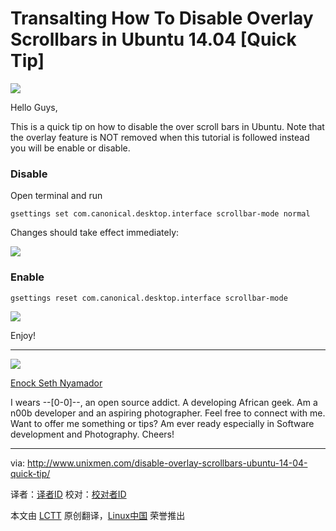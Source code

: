 Transalting
How To Disable Overlay Scrollbars in Ubuntu 14.04 [Quick Tip]
================================================================================
![](http://180016988.r.cdn77.net/wp-content/uploads/2014/04/Ubuntu-14.042-790x493.jpeg)

Hello Guys,

This is a quick tip on how to disable the over scroll bars in Ubuntu. Note that the overlay feature is NOT removed when this tutorial is followed instead you will be enable or disable.

### Disable ###

Open terminal and run

    gsettings set com.canonical.desktop.interface scrollbar-mode normal

Changes should take effect immediately:

![](http://180016988.r.cdn77.net/wp-content/uploads/2014/07/Unity_Overlay_off.png)

### Enable ###

    gsettings reset com.canonical.desktop.interface scrollbar-mode

![](http://180016988.r.cdn77.net/wp-content/uploads/2014/07/Unity_overlay_on.png)

Enjoy!

----------

![](http://0.gravatar.com/avatar/25c00329fd45ff820497f9c8c2d79dd3?s=70&d=monsterid&r=G)

[Enock Seth Nyamador][1]

I wears --[0-0]--, an open source addict. A developing African geek. Am a n00b developer and an aspiring photographer. Feel free to connect with me. Want to offer me something or tips? Am ever ready especially in Software development and Photography. Cheers!

--------------------------------------------------------------------------------

via: http://www.unixmen.com/disable-overlay-scrollbars-ubuntu-14-04-quick-tip/

译者：[译者ID](https://github.com/译者ID) 校对：[校对者ID](https://github.com/校对者ID)

本文由 [LCTT](https://github.com/LCTT/TranslateProject) 原创翻译，[Linux中国](http://linux.cn/) 荣誉推出

[1]:http://www.unixmen.com/author/seth/
